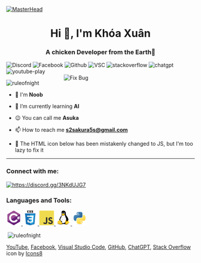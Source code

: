 [![MasterHead](https://art.pixilart.com/04e0cf7ee2853c2.gif)](https://github.com/RuleOfNight)

<h1 align="center">Hi 👋, I'm Khóa Xuân</h1>
<h3 align="center">A chicken Developer from the Earth🐔</h3>



<body>
  <div class="image-container">
    <img src="https://www.icegif.com/wp-content/uploads/icegif-1284.gif" alt="Discord" width="90" link="https://discord.com/">
    <img src="https://img.icons8.com/bubbles/50/facebook-new.png" alt="Facebook" width="55">
    <img src="https://img.icons8.com/bubbles/50/github.png" alt="Github" width="55">
    <img src="https://img.icons8.com/nolan/64/visual-studio-code-2019.png" alt="VSC" width="55">
    <img src="https://img.icons8.com/color/48/stackoverflow.png" alt="stackoverflow" alt="SOF" width="55">
    <img src="https://img.icons8.com/nolan/64/chatgpt.png" alt="chatgpt" alt="ChatGPT" width="55">
    <img src="https://img.icons8.com/bubbles/50/youtube-play.png" alt="youtube-play" width="55">
  </div>
</body>

<img align="right" alt="Fix Bug" width="350" src="https://cdn.discordapp.com/emojis/886094443806076978.gif?size=128&quality=lossless">

<p align="left"> <img src="https://komarev.com/ghpvc/?username=ruleofnight&label=Profile%20views&color=0e75b6&style=flat" alt="ruleofnight" /> </p>

- 🔭 I'm **Noob**

- 🌱 I’m currently learning **AI**

- 😉 You can call me **Asuka**

- 📫 How to reach me **s2sakura5s@gmail.com**

- 🙌 The HTML icon below has been mistakenly changed to JS, but I'm too lazy to fix it
--------
<h3 align="left">Connect with me:</h3>
<p align="left">
<a href="https://discord.gg/https://discord.gg/3NKdUJG7" target="blank"><img align="center" src="https://raw.githubusercontent.com/rahuldkjain/github-profile-readme-generator/master/src/images/icons/Social/discord.svg" alt="https://discord.gg/3NKdUJG7" height="30" width="40" /></a>
</p>

<h3 align="left">Languages and Tools:</h3>
<p align="left"> <a href="https://www.w3schools.com/cs/" target="_blank" rel="noreferrer"> <img src="https://raw.githubusercontent.com/devicons/devicon/master/icons/csharp/csharp-original.svg" alt="csharp" width="40" height="40"/> </a> <a href="https://www.w3schools.com/css/" target="_blank" rel="noreferrer"> <img src="https://raw.githubusercontent.com/devicons/devicon/master/icons/css3/css3-original-wordmark.svg" alt="css3" width="40" height="40"/> </a>  <a href="https://www.w3.org/html/" target="_blank" rel="noreferrer"> <img  src="https://raw.githubusercontent.com/devicons/devicon/master/icons/javascript/javascript-original.svg" alt="javascript" width="40" height="40"/> </a> <a href="https://www.linux.org/" target="_blank" rel="noreferrer"> <img src="https://raw.githubusercontent.com/devicons/devicon/master/icons/linux/linux-original.svg" alt="linux" width="40" height="40"/> </a> <a href="https://www.python.org" target="_blank" rel="noreferrer"> <img src="https://raw.githubusercontent.com/devicons/devicon/master/icons/python/python-original.svg" alt="python" width="40" height="40"/> </a> </p>


<p>&nbsp;<img align="center" src="https://github-readme-stats.vercel.app/api?username=ruleofnight&show_icons=true&locale=en" alt="ruleofnight" /></p>

<body>
<a  href="https://icons8.com/icon/109464/youtube">YouTube</a>, <a  href="https://icons8.com/icon/118555/facebook">Facebook</a>, <a  href="https://icons8.com/icon/XCNhMfBsqfX1/visual-studio-code">Visual Studio Code</a>, <a  href="https://icons8.com/icon/118553/github">GitHub</a>, <a  href="https://icons8.com/icon/kTuxVYRKeKEY/chatgpt">ChatGPT</a>, <a  href="https://icons8.com/icon/13955/stack-overflow">Stack Overflow</a>  icon by <a href="https://icons8.com">Icons8</a>
</body>

